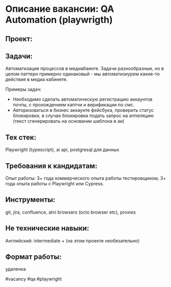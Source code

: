 # Описание вакансии: QA Automation (playwrigth)
## Проект: 

## Задачи: 
Автоматизация процессов в медиабаинге. Задачи разнообразные, но в целом паттерн примерно одинаковый - мы автоматизиурем какие-то действия в медиа кабинете.

Примеры задач:
- Необходимо сделать автоматическую регистрацию аккаунтов почты, с прохождением каптчи и верификации по смс.
- Авторизоваться в бизнес аккаунте фейсбука, проверить статус блокировки, в случае блокировки подать запрос на аппеляцию (текст сгенерировать на основании шаблона в аи)


## Тех стек: 
Playwright (typescript), ai api, postgresql для данных

## Требования к кандидатам:
Опыт работы: 3+ года коммерческого опыта работы тестировщиком, 3+ года опыта работы с Playwright или Cypress.
## Инструменты: 
git, jira, confluence, atni browsers (octo browser etc), proxies
## Не технические навыки: 
Английский: intermediate + (на этом проекте необязательно)

## Формат работы: 
удаленка

#vacancy #qa #playwright